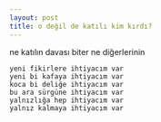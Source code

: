 ```yaml
---
layout: post
title: o değil de katılı kim kırdı?
---
```


ne katılın davası biter ne diğerlerinin

    yeni fikirlere ihtiyacım var
    yeni bi kafaya ihtiyacım var
    koca bi deliğe ihtiyacım var
    bu ara sürgüne ihtiyacım var
    yalnızlığa hep ihtiyacım var
    yalnız kalmaya ihtiyacım var

